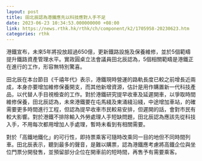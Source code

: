 ```yaml
---
layout: post
title: 田北辰認為港鐵應先以科技應對人手不足
date: 2023-06-23 10:34:53.000000000 +08:00
link: https://news.rthk.hk/rthk/ch/component/k2/1705958-20230623.htm
categories: rthk
---
```


港鐵宣布，未來5年將投放超過650億，更新鐵路設施及保養維修，並於5個範疇提升鐵路資產管理水平。實政圓桌立法會議員田北辰認為，5個相關範疇是港鐵正在進行的工作，形容無特別驚喜。

田北辰在本台節目《千禧年代》表示，港鐵現時營運的路軌長度已較之前增長近兩成，本身亦要增加維修保養開支，而其他新增資源，估計是用作購置新一代科技產品，以代替人手目視檢查的工作。對於港鐵研究提早收車及延遲開車，以爭取時間維修保養，田北辰認為，未來港鐵要在屯馬綫及東涌綫沿綫，中途增加車站，的確需要更多時間進行工程，但認為提早收車巿民較易安排，但遲開的話，會對巿民有較大影響。對於港鐵不排除輸入外勞處理人手短缺問題，田北辰認為應該先從科技入手，不用每次都用增加人手處理，暫時未看到有相關需要。

對於「高鐵地鐵化」的可行性，即持票乘客可隨時改乘同一目的地但不同時間列車。田北辰表示，聽到最多的聲音，是難以購票，認為港鐵應考慮將高鐵企位與坐位門票分開發售，並預留部分企位在開車前的短時間，再售予有需要乘客。

